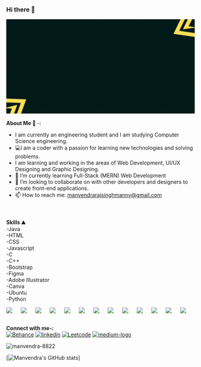 ### Hi there 👋
![](https://github.com/manvendra-8822/manvendra-8822/blob/main/HI%20!%20I%20AM%20MANVENDRA.gif?raw=true)

**About Me 🧑** -:<br>
- I am currently an engineering student and I am studying Computer Science engineering. <br>
- 💻I am a coder with a passion for learning new technologies and solving problems.
- I am learning and working in the areas of Web Development, UI/UX Designing and Graphic Designing.
- 🌱 I’m currently learning Full-Stack (MERN) Web Development
- 👯 I’m looking to collaborate on  with other developers and designers to create front-end applications. 
- 📫 How to reach me: manvendrarajsinghmanny@gmail.com


<div style="margin-top:50px">
  
**Skills ⛰️**<br>
-Java <br>
-HTML  <br>
-CSS <br>
-Javascript <br>
-C<br>
-C++<br>
-Bootstrap<br>
-Figma <br>
-Adobe Illustrator <br>
-Canva <br>
-Ubuntu <br>
-Python <br>
</div>

<div style="display:flex;flex-direction:row;justify-content:space-evenly;align-items:center;widht:100%">
<img width="40px" src="https://cdn.jsdelivr.net/gh/devicons/devicon/icons/html5/html5-plain-wordmark.svg" />
<img width="40px" src="https://cdn.jsdelivr.net/gh/devicons/devicon/icons/css3/css3-plain-wordmark.svg" />
<img width="40px" src="https://cdn.jsdelivr.net/gh/devicons/devicon/icons/bootstrap/bootstrap-original.svg" />
<img width="40px" src="https://cdn.jsdelivr.net/gh/devicons/devicon/icons/javascript/javascript-original.svg" />
<img width="40px" src="https://cdn.jsdelivr.net/gh/devicons/devicon/icons/vscode/vscode-original.svg" />
<img width="40px" src="https://cdn.jsdelivr.net/gh/devicons/devicon/icons/c/c-plain.svg" />
<img width="40px" src="https://cdn.jsdelivr.net/gh/devicons/devicon/icons/cplusplus/cplusplus-original.svg" />
<img width="40px" src="https://cdn.jsdelivr.net/gh/devicons/devicon/icons/java/java-original.svg" />
<img width="40px" src="https://cdn.jsdelivr.net/gh/devicons/devicon/icons/figma/figma-original.svg" />
<img width="40px" src="https://cdn.jsdelivr.net/gh/devicons/devicon/icons/illustrator/illustrator-line.svg" />
<img width="40px" src="https://cdn.jsdelivr.net/gh/devicons/devicon/icons/canva/canva-original.svg" />
<img width="40px" src="https://cdn.jsdelivr.net/gh/devicons/devicon/icons/ubuntu/ubuntu-plain.svg" />
<img width="40px" src="https://cdn.jsdelivr.net/gh/devicons/devicon/icons/python/python-original.svg" />
</div>
<br>

**Connect with me-:** <br>
[<img src='https://img.icons8.com/color/48/000000/behance.png' alt='Behance' height='40'>](https://www.behance.net/manvendsingh) 
[<img src='https://img.icons8.com/fluent/48/000000/linkedin.png' alt='linkedin' height='40'>](https://www.linkedin.com/in/manvendra-raj-singh-7a69a7226/)
[<img width="40" height="40" src="https://img.icons8.com/external-tal-revivo-shadow-tal-revivo/24/external-level-up-your-coding-skills-and-quickly-land-a-job-logo-shadow-tal-revivo.png" alt="Leetcode"/>](https://leetcode.com/manvendrarajsing/)
[<img width="40" height="40" src="https://img.icons8.com/ios-filled/50/000000/medium-logo.png" alt="medium-logo"/>](https://medium.com/@msingh8_be21)


<p><img align="left" src="https://github-readme-stats.vercel.app/api/top-langs?username=manvendra-8822&show_icons=true&locale=en&layout=compact" alt="manvendra-8822" /></p>
<br>

[![Manvendra's GitHub stats](https://github-readme-stats.vercel.app/api?username=manvendra-8822)]
 
